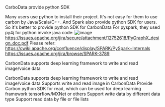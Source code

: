 CarboData provide python SDK


Many users use python to install their project. It's not easy for them to use carbon by Java/Scala/C++. And Spark also provide python SDK for users. So it's better to provide python SDK for CarbonData
For pyspark, they used py4j for python invoke java code:
![image](http://i.imgur.com/YlI8AqEl.png)
https://issues.apache.org/jira/secure/attachment/12752618/PyGraphX_design_doc.pdf
Please refer:
https://cwiki.apache.org/confluence/display/SPARK/PySpark+Internals
https://issues.apache.org/jira/browse/SPARK-3789


CarbonData supports deep learning framework to write and read image/voice data

CarbonData supports deep learning framework to write and read image/voice data
Supports write and read image in CarbonData
Provide Carbon python SDK for read, which can be used for deep learning framework tensorflow/MXNet or others
Support write data by different data type
Support read data by file or file lists